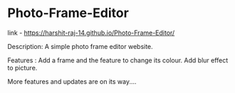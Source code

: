 # Photo-Frame-Editor

link - https://harshit-raj-14.github.io/Photo-Frame-Editor/

Description: A simple photo frame editor website.

Features :
Add a frame and the feature to change its colour.
Add blur effect to picture.

More features and updates are on its way....

